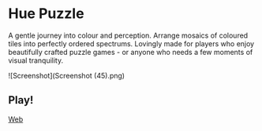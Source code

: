 # Hue Puzzle

A gentle journey into colour and perception. Arrange mosaics of coloured tiles into perfectly ordered spectrums. Lovingly made for players who enjoy beautifully crafted puzzle games - or anyone who needs a few moments of visual tranquility.

![Screenshot](Screenshot (45).png)

## Play!

[Web](https://huepuzzle.web.app/)

